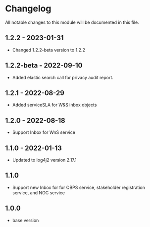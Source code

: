 
# Changelog
All notable changes to this module will be documented in this file.

## 1.2.2 - 2023-01-31

- Changed 1.2.2-beta version to 1.2.2

## 1.2.2-beta - 2022-09-10

- Added elastic search call for privacy audit report.

## 1.2.1 - 2022-08-29

- Added serviceSLA for W&S inbox objects

## 1.2.0 - 2022-08-18

- Support Inbox for  WnS service

## 1.1.0 - 2022-01-13

- Updated to log4j2 version 2.17.1

## 1.1.0

- Support new Inbox for for OBPS service, stakeholder registration service, and NOC service

## 1.0.0

- base version